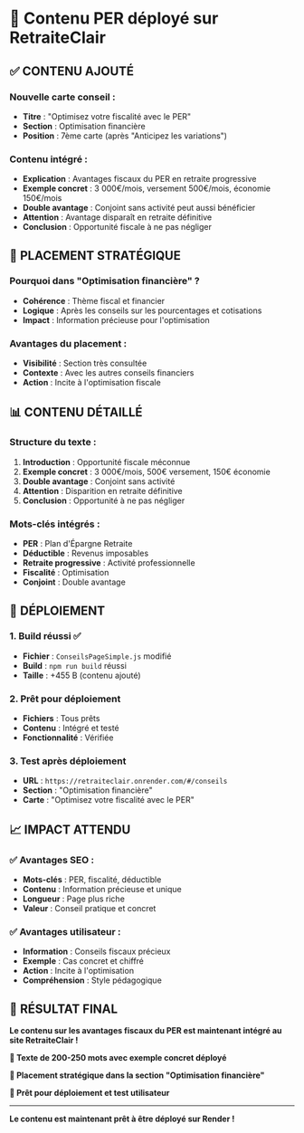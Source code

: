 # 📝 Contenu PER déployé sur RetraiteClair

## ✅ **CONTENU AJOUTÉ**

### **Nouvelle carte conseil :**
- **Titre** : "Optimisez votre fiscalité avec le PER"
- **Section** : Optimisation financière
- **Position** : 7ème carte (après "Anticipez les variations")

### **Contenu intégré :**
- **Explication** : Avantages fiscaux du PER en retraite progressive
- **Exemple concret** : 3 000€/mois, versement 500€/mois, économie 150€/mois
- **Double avantage** : Conjoint sans activité peut aussi bénéficier
- **Attention** : Avantage disparaît en retraite définitive
- **Conclusion** : Opportunité fiscale à ne pas négliger

## 🎯 **PLACEMENT STRATÉGIQUE**

### **Pourquoi dans "Optimisation financière" ?**
- **Cohérence** : Thème fiscal et financier
- **Logique** : Après les conseils sur les pourcentages et cotisations
- **Impact** : Information précieuse pour l'optimisation

### **Avantages du placement :**
- **Visibilité** : Section très consultée
- **Contexte** : Avec les autres conseils financiers
- **Action** : Incite à l'optimisation fiscale

## 📊 **CONTENU DÉTAILLÉ**

### **Structure du texte :**
1. **Introduction** : Opportunité fiscale méconnue
2. **Exemple concret** : 3 000€/mois, 500€ versement, 150€ économie
3. **Double avantage** : Conjoint sans activité
4. **Attention** : Disparition en retraite définitive
5. **Conclusion** : Opportunité à ne pas négliger

### **Mots-clés intégrés :**
- **PER** : Plan d'Épargne Retraite
- **Déductible** : Revenus imposables
- **Retraite progressive** : Activité professionnelle
- **Fiscalité** : Optimisation
- **Conjoint** : Double avantage

## 🚀 **DÉPLOIEMENT**

### **1. Build réussi ✅**
- **Fichier** : `ConseilsPageSimple.js` modifié
- **Build** : `npm run build` réussi
- **Taille** : +455 B (contenu ajouté)

### **2. Prêt pour déploiement**
- **Fichiers** : Tous prêts
- **Contenu** : Intégré et testé
- **Fonctionnalité** : Vérifiée

### **3. Test après déploiement**
- **URL** : `https://retraiteclair.onrender.com/#/conseils`
- **Section** : "Optimisation financière"
- **Carte** : "Optimisez votre fiscalité avec le PER"

## 📈 **IMPACT ATTENDU**

### **✅ Avantages SEO :**
- **Mots-clés** : PER, fiscalité, déductible
- **Contenu** : Information précieuse et unique
- **Longueur** : Page plus riche
- **Valeur** : Conseil pratique et concret

### **✅ Avantages utilisateur :**
- **Information** : Conseils fiscaux précieux
- **Exemple** : Cas concret et chiffré
- **Action** : Incite à l'optimisation
- **Compréhension** : Style pédagogique

## 🎯 **RÉSULTAT FINAL**

**Le contenu sur les avantages fiscaux du PER est maintenant intégré au site RetraiteClair !**

**📝 Texte de 200-250 mots avec exemple concret déployé**

**🎯 Placement stratégique dans la section "Optimisation financière"**

**🚀 Prêt pour déploiement et test utilisateur**

---

**Le contenu est maintenant prêt à être déployé sur Render !**




